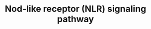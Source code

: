 ---
annotations:
- id: PW:0000817
  parent: signaling pathway
  type: Pathway Ontology
  value: NOD-like receptor signaling pathway
- id: PW:0000817
  parent: signaling pathway
  type: Pathway Ontology
  value: NOD-like receptor signaling pathway
authors:
- Kufer
- MaintBot
- Andi1006
- Thomas
- Khanspers
- AllanKuchinsky
- Ddigles
- AlexanderPico
- Zari
- Eweitz
- Mkutmon
description: Mammalian cells have evolved a set of specialized pattern recognition-molecules
  (PRMs) to detect conserved molecular motifs present on pathogens known as pathogen
  associated-molecular-patterns (PAMPs). NLR proteins (alternatively named NBD-LRR
  or CATERPILLER) represent one subclass of PRMs that have recently attracted much
  attention. Their cytoplasmic location differs from the classical PRMs which are
  mostly membrane spanning receptors (such as the Toll-like-receptors (TLRs) or lectins)
  and accordingly NLRs were proposed to be activated mainly by intracellular bacterial
  pathogens.
last-edited: 2021-05-27
organisms:
- Homo sapiens
redirect_from:
- /index.php/Pathway:WP288
- /instance/WP288
- /instance/WP288_rr118398
revision: r118398
schema-jsonld:
- '@context': https://schema.org/
  '@id': https://wikipathways.github.io/pathways/WP288.html
  '@type': Dataset
  creator:
    '@type': Organization
    name: WikiPathways
  description: Mammalian cells have evolved a set of specialized pattern recognition-molecules
    (PRMs) to detect conserved molecular motifs present on pathogens known as pathogen
    associated-molecular-patterns (PAMPs). NLR proteins (alternatively named NBD-LRR
    or CATERPILLER) represent one subclass of PRMs that have recently attracted much
    attention. Their cytoplasmic location differs from the classical PRMs which are
    mostly membrane spanning receptors (such as the Toll-like-receptors (TLRs) or
    lectins) and accordingly NLRs were proposed to be activated mainly by intracellular
    bacterial pathogens.
  keywords:
  - ERBB2IP
  - ERK
  - IKKalpha
  - IKKbeta
  - JNK
  - MAPK
  - NEMO
  - RelA
  - TAK1
  - p50
  license: CC0
  name: Nod-like receptor (NLR) signaling pathway
seo: CreativeWork
title: Nod-like receptor (NLR) signaling pathway
wpid: WP288
---